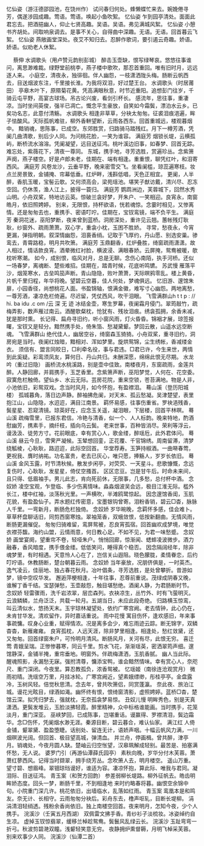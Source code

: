 <!-- { "loadSidebar": true } -->
忆仙姿（游汪德邵园池，在饶州作）
试问春归何处。蜂懒蝶忙来去。婉娩倦寻芳，偶遂涉园成趣。莺语。莺语。唤起小鱼吹絮。 
忆仙姿
乍到园亭清处。面面此君忘去。把酒挹幽人，仰止七贤高趣。吴语。吴语。弗见满城风絮。 
忆仙姿
小憩书齐胡处。间取响泉调去。是事不关心，自得曲中深趣。无语。无语。回首暮云飞絮。 
忆仙姿
燕敞画堂深处。夜艾不知归去。忍醉作歌词，要引遏云奇趣。娇语。娇语。似劝老人休絮。 

　
蔡伸
水调歌头（用卢赞元韵别彭城）
醉击玉壶缺，恨写绿琴哀。悠悠往事谁问，离思渺难裁。绿野堂前桃李，燕子楼中歌吹，那忍首重回。唯有旧时月，远远逐人来。 
小庭空，清夜永，独徘徊。伴人幽怨，一枝潇洒陇头梅。肠断云帆西去，目送烟波东注，千里接长淮。为我将双泪，好过楚王台。 
水调歌头（时居莆田）
亭皋木叶下，原隰菊花黄。凭高满眼秋意，时节近重阳。追想彭门往岁，千骑云屯平野，高宴古球场。吊古论兴废，看剑引杯长。 
感流年，思往事，重凄凉。当时坐间英俊，强半已凋亡。慨念平生豪放，自笑如今霜鬓，漂泊水云乡。已矣功名志，此意付清觞。 
水调歌头
相逢非草草，分袂太匆匆。征裘泪痕浥遍，眸子怯酸风。天际孤帆难驻，柳外香軿望断，云雨各西东。回首重城远，楼观暮烟中。 
黯销魂，思陈事，已成空。东郊胜赏，归路骑马踏残红。月下一樽芳酒，凭阑几曲清歌，别后少人同。为问桃花脸，一笑为谁容。 
满庭芳
烟锁长堤，云横孤屿，断桥流水溶溶。凭阑凝望，远目送征鸿。桃叶溪边旧事，如春梦、回首无踪。难忘处，紫薇花下，清夜一尊同。 
东城，携手地，寻芳选胜，赏遍珍丛。念紫箫声阕，燕子楼空。好是卢郎未老，佳期在、端有相逢。重重恨，聊凭红叶，和泪寄西风。 
满庭芳
风卷龙沙，云垂平野，晚来密雪交飞。坐看阑槛，琼蕊遍寒枝。妆点兰房景致，金铺掩、帘幕低垂。红炉畔，浅斟低唱，天色正相宜。 
更阑，人半醉，香肌玉暖，宝髻云欹。又何须高会，梁苑瑶池。堪笑子猷访戴，清兴尽、忍冻空回。仍休羡，渔人江上，披得一蓑归。 
满庭芳
鹦鹉洲边，芙蓉城下，回然水秀山明。小舟双桨，特地访云英。惊破兰衾好梦，开朱户、一笑相迎。良宵永，南窗皓月，依旧照娉婷。 
别来，无限恨，持杯欲语，恍若魂惊。念霎时相见，又惨离情。还是匆匆去也，重携手、密语叮咛。佳期在，宝钗鸾镜，端不负平生。 
满庭芳
秦洞花迷，巫阳梦断，夜来曾到蓝桥。洞房深处，重许见云翘。蕙帐残灯耿耿，纱窗外、疏雨萧萧。双心字，重衾小枕，玉困不胜娇。 
寻常，愁夜永，今宵更漏，弹指明朝。叙深情幽怨，泪裛香绡。记取于飞厚约，丹山愿、别选安巢。骖鸾去，青霄路稳，明月共吹箫。 
满庭芳
玉鼎翻香，红炉叠胜，绮窗疏雨潇潇。故人相过，情话款良宵。酒晕微红衬脸，横波浸、满眼春娇。云屏掩，鸳鸯被暖，欹枕听寒潮。 
如今，成别恨，临风对月，总是无聊。念伤心南陌，执手河桥。还似一场春梦，离魂断、楚些难招。佳期在，踏青时候，花底听鸣镳。 
苏武慢
雁落平沙，烟笼寒水，古垒鸣笳声断。青山隐隐，败叶萧萧，天际暝鸦零乱。楼上黄昏，片帆千里归程，年华将晚。望碧云空暮，佳人何处，梦魂俱远。 
忆旧游、邃馆朱扉，小园香径，尚想桃花人面。书盈锦轴，恨满金徽，难写寸心幽怨。两地离愁，一尊芳酒，凄凉危栏倚遍。尽迟留，凭仗西风，吹干泪眼。 
飞雪满群山h t t p : // hi. ba idu .c om /云 深 无 迹
冰结金壶，寒生罗幕，夜阑霜月侵门。翠筠敲竹，疏梅弄影，数声雁过南云。酒醒欹粲枕，怆犹有、残妆泪痕。绣衾孤拥，余香未减，犹是那时熏。 
长记得、扁舟寻旧约，听小窗风雨，灯火昏昏。锦裀才展，琼签报曙，宝钗又是轻分。黯然携手处，倚朱箔、愁凝黛颦。梦回云散，山遥水远空断魂。 
飞雪满群山
绝代佳人，幽居空谷，绮窗森玉猗猗。小舟双桨，重寻旧约，洞房宛是当时。夜阑红烛暗，黯相对、浑如梦里。旋烘鸳锦，尘生绣帐，香减缕金衣。 
须信有、盟言同皎日，□利牵名役，事与君违。□君已许，今生来世，两情到此奚疑。彩鸾须凤友，算何日、丹山共归。未酬深愿，绵绵此恨无尽期。 
水龙吟（重过旧隐）
画桥流水桃溪路，别是壶中佳致。南楼夜月，东窗疏雨，金莲共醉。人静回廊，并肩携手，玉芝香里。念紫箫声断，巫阳梦觉，人何在、花空委。 
寂寞危栏触倚。望仙乡、水云无际。芸房花院，重来空锁，苍苔满地。物是人非，小池依旧，彩鸳双戏。念当时风月，如今怀抱，有盈襟泪。 
蓦山溪（登历阳城楼）
孤城暮角，落日边声静。醉袖拂危阑，对天末、孤云愁凝。吴津楚望，表里抱江山，山隐隐，水迢迢，满目江南景。 
羁怀易感，往事伤重省。罗袂浥残香，鬓星星、忍窥清镜。琼英好在，应念玉关遥，凝泪眼，下层楼，回首平林暝。 
蓦山溪
疏梅雪里，已报东君信。冷艳与清香，似一个、人人标韵。晚来特地，酌酒慰幽芳，携素手，摘纤枝，插向乌云鬓。 
老来世事，百种皆消尽。荣利等浮云，谩汲汲、徒劳方寸。花前眼底，幸有赏心人，歌金缕，醉瑶卮，此外君体问。 
蓦山溪
昼云今旦，雪霁严凝候。玉辇想回銮，正花覆、千官锦绣。周南留滞，清梦绕觚棱，心耿耿，路迢迢，此际空回首。 
华堂荐寿。玉笋持椒酒。一曲啭春莺，更祝我、膺时纳祐。功名富贵，老去已灰心，唯只愿，捧觞人，岁岁长依旧。 
蓦山溪
金风玉露，时节清秋候。散发步闲亭，对荧荧、一天星斗。悲歌慷慨，念远复伤时，心耿耿，发星星，倚仗空搔首。 
区区恋豆。岂是甘牛后。时命未来间，且只得、低眉袖手。男儿此志，肯向死前休，无限事，几多愁，总付杯中酒。 
念奴娇
凌空宝观，乍登临、多少伤离情味。淼淼烟波吴会远，极目江淮无际。槛外长江，楼中红袖，淡荡秋光里。一声横吹，半滩鸥鹭惊起。 
因念邃馆香闺，玉肌花貌，有盈盈仙子。弄水题红传密意，宝墨银钩曾寄。泪粉香销，碧云□杳，脉脉人千里。一弯新月，断肠危栏独倚。 
念奴娇
岁华晼晚，念羁怀多感，佳会难卜。草草杯盘聊话旧，同剪西窗寒烛。翠袖笼香，双蛾敛恨，低按新翻曲。无情风雨，断肠更漏催促。 
匆匆归骑难留，鸾屏鸳被，忍良宵孤宿。回首幽欢成梦境，唯觉衣襟芬馥。海约山盟，云情雨意，何日教心足。不如不见，为君一味愁蹙。 
念奴娇
画堂宴阕，望重帘不卷，轻哑朱户。悄悄回廊，惊渐闻、蟋蟀凌波微步。酒力融春，香风暗度，携手偎金缕。低低笑问，睡得真个稳否。 
因念隔阔经年，除非魂梦里，有时相遇。天意怜人心在了，岂信关山遐阻。晓色朦胧，柔情眷恋，后约叮咛语。休教肠断，楚台朝暮云雨。 
念奴娇
当年豪放，况朋侪俱是，一时英杰。逸气凌云，佳丽地、独占春花秋月。冶叶倡条，寻芳选胜，是处曾攀折。昔游如梦，镜中空叹华发。 
邂逅萍梗相逢，十年往事，忍尊前重说。茂绿成阴春又晚，谁解丁香千结。宝瑟弹愁，玉壶敲怨，触目堪愁绝。酒阑人静，为君肠断时节。 
念奴娇
轻雷骤雨，洗千岩浓翠，层峦森列。衣袂凉生，丛竹外、时有飞萤明灭。云浪鳞鳞，兰舟泛泛，共载一轮月。五湖当日，未应此段奇绝。 
归路横玉惊鸾，叫云清似水，悠扬天末。玉宇琼林凝望处，依约广寒宫阙。老去情钟，此心仍在，未肯甘华发。清欢留作，异时嘉话重说。 
雨中花慢
寓目伤怀，逢欢感旧，年来事事疏慵。叹身心业重，赋得情浓。况是离多会少，难忘雨迹云踪。断无锦字，双鳞杳杳，新雁雍雍。 
良宵孤枕，人远天涯，除非梦里相逢。相逢处，愁红敛黛，还又匆匆。回首绿窗朱户，可怜明月清风。断肠风月，关河有尽，此恨无穷。 
喜迁莺
青娥呈瑞。正惨惨暮寒，同云千里。剪水飞花，渐渐瑶英，密洒翠筠声细。邃馆静深，金铺半掩，重帘垂地。明窗外。伴疏梅潇洒，玉肌香腻。 
幽人当此际。醒魂照影，永漏愁无寐。强拊清尊，慵添宝鸭，谁会黯然情味。幸有赏心人，奈咫尺、重门深闭。今夜里。算忍教孤负，浓香鸳被。 
忆瑶姬（南徐连沧观赏月）
微雨初晴。洗瑶空万里，月挂冰轮。广寒宫阙近，望素娥缥缈，彤桂亭亭。金盘露冷，玉树风轻。倍觉秋思清。念去年，曾共吹箫侣，同赏蓬瀛。 
奈此夜、旅泊江城。谩花光眩目，绿酒如渑。幽怀终有恨，恨绮窗清影，虚照娉婷。蓝桥□杳，楚馆云深。拟凭归梦去，强就枕，无奈孤衾梦易惊。 
丑奴儿慢
明眸秀色，别是天真潇洒。更鬓发堆云，玉脸淡拂轻霞。醉里精神，众中标格谁能画。当时携手，花笼淡月，重门深亚。 
巫峡梦回，已成陈事，岂堪重话。谩赢得、罗襟清泪，鬓边霜华。念□伤怀，凭阑烟水渺无涯。秦源目断，碧云暮合，难认仙家。 
满江红
人倚金铺，颦翠黛、盈盈堕睫。话别处、留连无计，语娇声咽。十幅云帆风力满，一川烟暝波光阔。但回首、极目望高城，弹清血。 
并兰舟，停画楫。曾共醉，津亭月。销魂处，今夜月圆人缺。楚岫云归空怅望，汉皋珮解成轻别。最苦是、拍塞满怀愁，无人说。 
婆罗门引（再游仙潭薛氏园亭）
素秋向晚，岁华分付木芙蓉。萧萧红蓼西风。记得当时撷翠，拥手绕芳丛。念吹箫人去，明月楼空。 
遥山万重。望寸碧、想眉峰。翠钿琼珰谩好，谁适为容。凄凉怀抱，算此际、唯我与君同。凝泪际、目送征鸿。 
青玉案（和贺方回韵）
参差弱柳长堤路。柳外征帆去。皓齿明眸娇态度。回头一梦，断肠千里，不到相逢地 
来时约略春将暮。幽恨空余锦中句。小院重门深几许。桃花依旧，出墙临水，乱落如红雨。 
青玉案
鸾凰本是和鸣友。奈无计、长相守。云雨匆匆分袂后。彩舟东去，橹声呕轧，目断长堤柳。 
涓涓清泪轻绡透。残粉余香尚依旧。独上南楼空回首。夜来明月，怎知今夜，少个人携手。 
浣溪沙（壬寅五月西湖）
双佩雷文拂手香。青纱衫子淡梳妆。冰姿绰约自生凉。 
虚掉玉钗惊翡翠，缓移兰棹趁鸳鸯。鬓鬟风乱绿云长。 
浣溪沙
玉趾弯弯一折弓。秋波剪碧滟双瞳。浅颦轻笑意无穷。 
夜静拥炉熏督耨，月明飞棹采芙蓉。别来欢事少人同。 
浣溪沙（仙潭二首）
